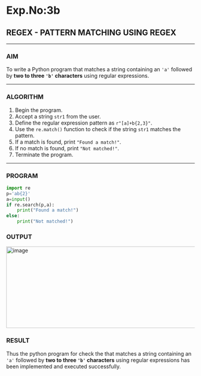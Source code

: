 # Exp.No:3b  
## REGEX - PATTERN MATCHING USING REGEX

---

### AIM  
To write a Python program that matches a string containing an `'a'` followed by **two to three `'b'` characters** using regular expressions.

---

### ALGORITHM

1. Begin the program.  
2. Accept a string `str1` from the user.  
3. Define the regular expression pattern as `r"[a]+b{2,3}"`.  
4. Use the `re.match()` function to check if the string `str1` matches the pattern.  
5. If a match is found, print `"Found a match!"`.  
6. If no match is found, print `"Not matched!"`.  
7. Terminate the program.

---

### PROGRAM

```python
import re
p='ab{2}'
a=input()
if re.search(p,a):
    print("Found a match!")
else:
    print("Not matched!")

```
### OUTPUT
<img width="656" height="218" alt="image" src="https://github.com/user-attachments/assets/43dc94ac-a2be-4f90-9281-d038817a11d2" />


### RESULT
Thus the python program for check the that matches a string containing an `'a'` followed by **two to three `'b'` characters** using regular expressions has been implemented and executed successfully.
